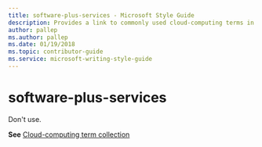 ```yaml
---
title: software-plus-services - Microsoft Style Guide
description: Provides a link to commonly used cloud-computing terms in Microsoft documents, including 'software-plus-services'.
author: pallep
ms.author: pallep
ms.date: 01/19/2018
ms.topic: contributor-guide
ms.service: microsoft-writing-style-guide
---
```


# software-plus-services

Don't use.

**See** [Cloud-computing term collection](~/a-z-word-list-term-collections/term-collections/cloud-computing-terms.md)
